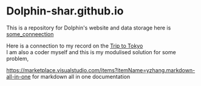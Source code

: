 # Dolphin-shar.github.io
This is a repository for Dolphin's website and data storage
here is [some_conneection](some_connection.md)

Here is a connection to my record on the [Trip to Tokyo](Tokyo_Trip.md)<br>
I am also a coder myself and this is my modulised solution for some problem,<br>
<!-- * [Michealis Menten](Michaelis_menten.md) -->

https://marketplace.visualstudio.com/items?itemName=yzhang.markdown-all-in-one for markdown all in one documentation